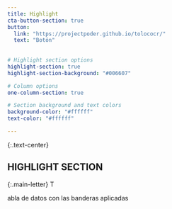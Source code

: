 ```yaml
---
title: Highlight
cta-button-section: true
button:
  link: "https://projectpoder.github.io/tolococr/"
  text: "Botón"
  
  
# Highlight section options
highlight-section: true
highlight-section-background: "#006607"

# Column options
one-column-section: true

# Section background and text colors
background-color: "#ffffff"
text-color: "#ffffff"

---
```

{:.text-center}
## HIGHLIGHT SECTION

{:.main-letter}
T

abla de datos con las banderas aplicadas
